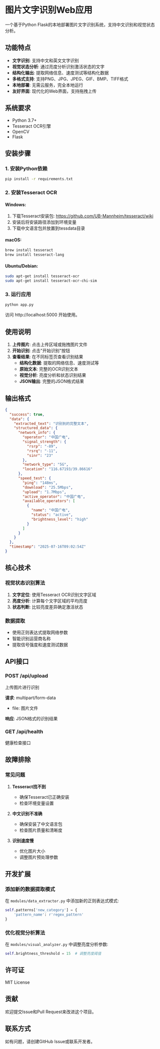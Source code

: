 # 图片文字识别Web应用

一个基于Python Flask的本地部署图片文字识别系统，支持中文识别和视觉状态分析。

## 功能特点

- **文字识别**: 支持中文和英文文字识别
- **视觉状态分析**: 通过亮度分析识别激活状态的文字
- **结构化输出**: 提取网络信息、速度测试等结构化数据
- **多格式支持**: 支持PNG、JPG、JPEG、GIF、BMP、TIFF格式
- **本地部署**: 无需云服务，完全本地运行
- **友好界面**: 现代化的Web界面，支持拖拽上传

## 系统要求

- Python 3.7+
- Tesseract OCR引擎
- OpenCV
- Flask

## 安装步骤

### 1. 安装Python依赖

```bash
pip install -r requirements.txt
```

### 2. 安装Tesseract OCR

#### Windows:
1. 下载Tesseract安装包: https://github.com/UB-Mannheim/tesseract/wiki
2. 安装后将安装路径添加到环境变量
3. 下载中文语言包并放置到tessdata目录

#### macOS:
```bash
brew install tesseract
brew install tesseract-lang
```

#### Ubuntu/Debian:
```bash
sudo apt-get install tesseract-ocr
sudo apt-get install tesseract-ocr-chi-sim
```

### 3. 运行应用

```bash
python app.py
```

访问 http://localhost:5000 开始使用。

## 使用说明

1. **上传图片**: 点击上传区域或拖拽图片文件
2. **开始识别**: 点击"开始识别"按钮
3. **查看结果**: 在不同标签页查看识别结果
   - **结构化数据**: 提取的网络信息、速度测试等
   - **原始文本**: 完整的OCR识别文本
   - **视觉分析**: 亮度分析和状态识别结果
   - **JSON输出**: 完整的JSON格式结果

## 输出格式

```json
{
  "success": true,
  "data": {
    "extracted_text": "识别到的完整文本",
    "structured_data": {
      "network_info": {
        "operator": "中国广电",
        "signal_strength": {
          "rsrp": "-89",
          "rsrq": "-11",
          "sinr": "23"
        },
        "network_type": "5G",
        "location": "116.67193/39.86616"
      },
      "speed_test": {
        "ping": "148ms",
        "download": "25.5Mbps",
        "upload": "1.7Mbps",
        "active_operator": "中国广电",
        "available_operators": [
          {
            "name": "中国广电",
            "status": "active",
            "brightness_level": "high"
          }
        ]
      }
    }
  },
  "timestamp": "2025-07-16T09:02:54Z"
}
```

## 核心技术

### 视觉状态识别算法

1. **文字定位**: 使用Tesseract OCR识别文字区域
2. **亮度分析**: 计算每个文字区域的平均亮度
3. **状态判断**: 比较亮度差异确定激活状态

### 数据提取

- 使用正则表达式提取网络参数
- 智能识别运营商名称
- 提取信号强度和速度测试数据

## API接口

### POST /api/upload
上传图片进行识别

**请求**: multipart/form-data
- file: 图片文件

**响应**: JSON格式的识别结果

### GET /api/health
健康检查接口

## 故障排除

### 常见问题

1. **Tesseract找不到**
   - 确保Tesseract已正确安装
   - 检查环境变量设置

2. **中文识别不准确**
   - 确保安装了中文语言包
   - 检查图片质量和清晰度

3. **识别速度慢**
   - 优化图片大小
   - 调整图片预处理参数

## 开发扩展

### 添加新的数据提取模式

在 `modules/data_extractor.py` 中添加新的正则表达式模式:

```python
self.patterns['new_category'] = {
    'pattern_name': r'regex_pattern'
}
```

### 优化视觉分析算法

在 `modules/visual_analyzer.py` 中调整亮度分析参数:

```python
self.brightness_threshold = 15  # 调整亮度阈值
```

## 许可证

MIT License

## 贡献

欢迎提交Issue和Pull Request来改进这个项目。

## 联系方式

如有问题，请创建GitHub Issue或联系开发者。